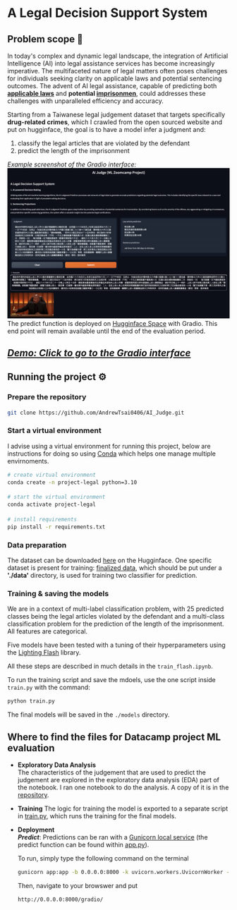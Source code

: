 # A Legal Decision Support System 
## Problem scope 📝
In today's complex and dynamic legal landscape, the integration of Artificial Intelligence (AI) into legal assistance services has become increasingly imperative. The multifaceted nature of legal matters often poses challenges for individuals seeking clarity on applicable laws and potential sentencing outcomes. The advent of AI legal assistance, capable of predicting both **[applicable laws](https://www.legislate.tech/glossary/applicable-law)** and **potential [imprisonmen](https://dictionary.cambridge.org/dictionary/english/imprisonment)**, could addresses these challenges with unparalleled efficiency and accuracy.

Starting from a Taiwanese legal judgement dataset that targets specifically **drug-related crimes**, which I crawled from the open sourced website and put on hugginface, the goal is to have a model infer a judgment and:

1. classify the legal articles that are violated by the defendant
2. predict the length of the imprisonment

*Example screenshot of the Gradio interface:*
![Alt text](./law_prediction_gradio_space/gradio.png)
The predict function is deployed on [Hugginface Space](https://huggingface.co/spaces/AndrewTsai0406/law_prediction_gradio) with Gradio. This end point will remain available until the end of the evaluation period.

## ***[Demo: Click to go to the Gradio interface](https://huggingface.co/spaces/AndrewTsai0406/law_prediction_gradio)***

## Running the project ⚙️
### Prepare the repository 
```sh
git clone https://github.com/AndrewTsai0406/AI_Judge.git
```

### Start a virtual environment 

I advise using a virtual environment for running this project, below are instructions for doing so using [Conda](https://www.anaconda.com/) which helps one manage multiple envirnoments.

```sh
# create virtual environment
conda create -n project-legal python=3.10

# start the virtual environment
conda activate project-legal

# install requirements
pip install -r requirements.txt
```

### Data preparation
The dataset can be downloaded [here](https://huggingface.co/datasets/AndrewTsai0406/Tawan_legal_judgement) on the Hugginface. One specific dataset is present for training: [finalized data](https://huggingface.co/datasets/AndrewTsai0406/Tawan_legal_judgement/resolve/main/processed_all_drug_top_25_act_flash.csv?download=true), which should be put under a **'./data'** directory, is used for training two classifier for prediction.

### Training & saving the models
We are in a context of multi-label classification problem, with 25 predicted classes being the legal articles violated by the defendant and a multi-class classification problem for the prediction of the length of the imprisonment. All features are categorical.

Five models have been tested with a tuning of their hyperparameters using the [Lighting Flash](https://lightning-flash.readthedocs.io/en/stable/quickstart.html) library.

All these steps are described in much details in the ```train_flash.ipynb```.

To run the training script and save the mdoels, use the one script inside  `train.py` with the command:

```sh
python train.py
```
The final models will be saved in the `./models` directory.



## Where to find the files for Datacamp project ML evaluation
-  **Exploratory Data Analysis**  
    The characteristics of the judgement that are used to predict the judgement are explored in the exploratory data analysis (EDA) part of the notebook. I ran one notebook to do the analysis. A copy of it is in the [repository](notebooks/EDA.ipynb).
- **Training**
    The logic for training the model is exported to a separate script in [train.py](./scripts/train.py), which runs the training for the final models. 
- **Deployment**  
    ***Predict***: Predictions can be ran with a [Gunicorn local service](https://docs.gunicorn.org/en/stable/deploy.html) (the predict function can be found within [app.py](app-fastapi/app.py)).

    To run, simply type the following command on the terminal
    ```sh
    gunicorn app:app -b 0.0.0.0:8000 -k uvicorn.workers.UvicornWorker --timeout 300
    ```
    Then, navigate to your browswer and put
    ```sh
    http://0.0.0.0:8000/gradio/
    ```